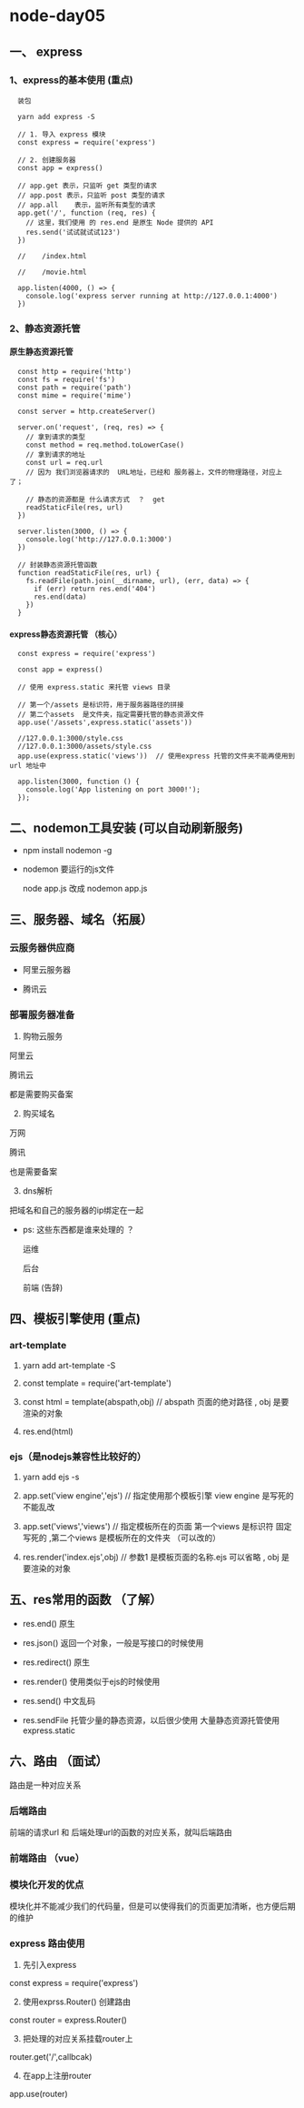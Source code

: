 # node-day05 

## 一、 express  

### 1、express的基本使用  (重点)

```
  装包  

  yarn add express -S   

  // 1. 导入 express 模块
  const express = require('express')

  // 2. 创建服务器
  const app = express()

  // app.get 表示，只监听 get 类型的请求
  // app.post 表示，只监听 post 类型的请求
  // app.all    表示，监听所有类型的请求
  app.get('/', function (req, res) {
    // 这里，我们使用 的 res.end 是原生 Node 提供的 API
    res.send('试试就试试123')
  })

  //    /index.html

  //    /movie.html

  app.listen(4000, () => {
    console.log('express server running at http://127.0.0.1:4000')
  })

```

### 2、静态资源托管   

#### 原生静态资源托管 

```
  const http = require('http')
  const fs = require('fs')
  const path = require('path')
  const mime = require('mime')

  const server = http.createServer()

  server.on('request', (req, res) => {
    // 拿到请求的类型
    const method = req.method.toLowerCase()
    // 拿到请求的地址
    const url = req.url
    // 因为 我们浏览器请求的  URL地址，已经和 服务器上，文件的物理路径，对应上了；

    // 静态的资源都是 什么请求方式  ？  get   
    readStaticFile(res, url)
  })

  server.listen(3000, () => {
    console.log('http://127.0.0.1:3000')
  })

  // 封装静态资源托管函数   
  function readStaticFile(res, url) {
    fs.readFile(path.join(__dirname, url), (err, data) => {
      if (err) return res.end('404')
      res.end(data)
    })
  }
```

#### express静态资源托管  （核心）

```
  const express = require('express')

  const app = express()

  // 使用 express.static 来托管 views 目录

  // 第一个/assets 是标识符，用于服务器路径的拼接
  // 第二个assets  是文件夹，指定需要托管的静态资源文件  
  app.use('/assets',express.static('assets'))     

  //127.0.0.1:3000/style.css    
  //127.0.0.1:3000/assets/style.css    
  app.use(express.static('views'))  // 使用express 托管的文件夹不能再使用到 url 地址中

  app.listen(3000, function () {
    console.log('App listening on port 3000!');
  });

```

## 二、nodemon工具安装 (可以自动刷新服务)

+ npm install nodemon -g   

+ nodemon 要运行的js文件  

  node app.js  改成 nodemon app.js 

## 三、服务器、域名（拓展）

### 云服务器供应商

+ 阿里云服务器  

+ 腾讯云    

### 部署服务器准备  

1. 购物云服务    

  阿里云   

  腾讯云  

  都是需要购买备案    

2. 购买域名      

  万网  

  腾讯  

  也是需要备案  

3. dns解析    

  把域名和自己的服务器的ip绑定在一起   

+ ps: 这些东西都是谁来处理的 ？  

  运维  

  后台

  前端 (告辞)

## 四、模板引擎使用  (重点)

### art-template  

1. yarn add art-template -S   

2. const template = require('art-template')

3. const html = template(abspath,obj)  // abspath 页面的绝对路径 , obj 是要渲染的对象  

4. res.end(html)

### ejs（是nodejs兼容性比较好的）

1. yarn add ejs -s  

2. app.set('view engine','ejs') // 指定使用那个模板引擎    view engine 是写死的不能乱改

3. app.set('views','views')     // 指定模板所在的页面 第一个views 是标识符 固定写死的  ,第二个views 是模板所在的文件夹 （可以改的）

4. res.render('index.ejs',obj)  // 参数1 是模板页面的名称.ejs 可以省略 , obj 是要渲染的对象   

## 五、res常用的函数  （了解） 

+ res.end()      原生 

+ res.json()     返回一个对象，一般是写接口的时候使用 

+ res.redirect() 原生

+ res.render()   使用类似于ejs的时候使用 

+ res.send()     中文乱码 

+ res.sendFile   托管少量的静态资源，以后很少使用  大量静态资源托管使用 express.static  

## 六、路由 （面试）

  路由是一种对应关系  

### 后端路由  

  前端的请求url 和 后端处理url的函数的对应关系，就叫后端路由  

### 前端路由  （vue）

### 模块化开发的优点

  模块化并不能减少我们的代码量，但是可以使得我们的页面更加清晰，也方便后期的维护 

### express 路由使用  

1. 先引入express  

  const express = require('express')

2. 使用exprss.Router() 创建路由 

  const router = express.Router()  

3. 把处理的对应关系挂载router上   

  router.get('/',callbcak)

4. 在app上注册router  

  app.use(router)